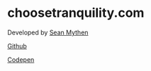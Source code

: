 # choosetranquility.com

Developed by [Sean Mythen](https://seanmythen.net/)

[Github](https://github.com/SeanMythen)

[Codepen](https://codepen.io/seanmythen/pens/public/)
